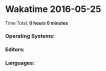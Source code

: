 # Wakatime 2016-05-25

Time Total: **0 hours 0 minutes**

### Operating Systems:

### Editors:

### Languages:

